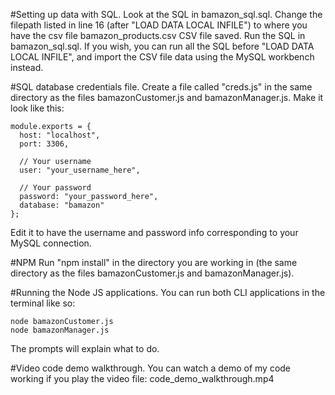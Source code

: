 #Setting up data with SQL.
Look at the SQL in bamazon_sql.sql.
Change the filepath listed in line 16 (after "LOAD DATA LOCAL INFILE") to where you have the csv file bamazon_products.csv
CSV file saved.
Run the SQL in bamazon_sql.sql.
If you wish, you can run all the SQL before "LOAD DATA LOCAL INFILE", and import the CSV file data using the MySQL workbench instead.

#SQL database credentials file.
Create a file called "creds.js" in the same directory as the files bamazonCustomer.js and bamazonManager.js.
Make it look like this:

```
module.exports = {
  host: "localhost",
  port: 3306,

  // Your username
  user: "your_username_here",

  // Your password
  password: "your_password_here",
  database: "bamazon"
};
```

Edit it to have the username and password info corresponding to your MySQL connection.

#NPM
Run "npm install" in the directory you are working in (the same directory as the files bamazonCustomer.js and bamazonManager.js).

#Running the Node JS applications.
You can run both CLI applications in the terminal like so:

```
node bamazonCustomer.js
node bamazonManager.js
```

The prompts will explain what to do.

#Video code demo walkthrough.
You can watch a demo of my code working if you play the video file: code_demo_walkthrough.mp4
